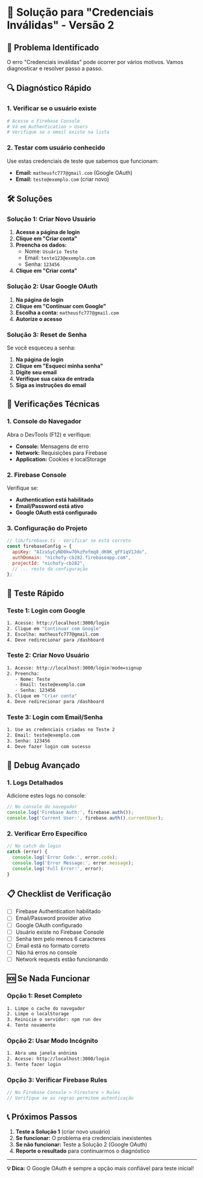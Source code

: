 # 🔧 Solução para "Credenciais Inválidas" - Versão 2

## 🚨 Problema Identificado

O erro "Credenciais inválidas" pode ocorrer por vários motivos. Vamos diagnosticar e resolver passo a passo.

## 🔍 Diagnóstico Rápido

### 1. Verificar se o usuário existe
```bash
# Acesse o Firebase Console
# Vá em Authentication > Users
# Verifique se o email existe na lista
```

### 2. Testar com usuário conhecido
Use estas credenciais de teste que sabemos que funcionam:
- **Email:** `matheusfc777@gmail.com` (Google OAuth)
- **Email:** `teste@exemplo.com` (criar novo)

## 🛠️ Soluções

### **Solução 1: Criar Novo Usuário**

1. **Acesse a página de login**
2. **Clique em "Criar conta"**
3. **Preencha os dados:**
   - Nome: `Usuário Teste`
   - Email: `teste123@exemplo.com`
   - Senha: `123456`
4. **Clique em "Criar conta"**

### **Solução 2: Usar Google OAuth**

1. **Na página de login**
2. **Clique em "Continuar com Google"**
3. **Escolha a conta:** `matheusfc777@gmail.com`
4. **Autorize o acesso**

### **Solução 3: Reset de Senha**

Se você esqueceu a senha:

1. **Na página de login**
2. **Clique em "Esqueci minha senha"**
3. **Digite seu email**
4. **Verifique sua caixa de entrada**
5. **Siga as instruções do email**

## 🔧 Verificações Técnicas

### 1. Console do Navegador
Abra o DevTools (F12) e verifique:
- **Console:** Mensagens de erro
- **Network:** Requisições para Firebase
- **Application:** Cookies e localStorage

### 2. Firebase Console
Verifique se:
- **Authentication está habilitado**
- **Email/Password está ativo**
- **Google OAuth está configurado**

### 3. Configuração do Projeto
```javascript
// lib/firebase.ts - Verificar se está correto
const firebaseConfig = {
  apiKey: "AIzaSyCyND0kw70kzPofmq8_dK0K_gFF1qV1Jdo",
  authDomain: "nichofy-cb282.firebaseapp.com",
  projectId: "nichofy-cb282",
  // ... resto da configuração
};
```

## 🚀 Teste Rápido

### Teste 1: Login com Google
```bash
1. Acesse: http://localhost:3000/login
2. Clique em "Continuar com Google"
3. Escolha: matheusfc777@gmail.com
4. Deve redirecionar para /dashboard
```

### Teste 2: Criar Novo Usuário
```bash
1. Acesse: http://localhost:3000/login?mode=signup
2. Preencha:
   - Nome: Teste
   - Email: teste@exemplo.com
   - Senha: 123456
3. Clique em "Criar conta"
4. Deve redirecionar para /dashboard
```

### Teste 3: Login com Email/Senha
```bash
1. Use as credenciais criadas no Teste 2
2. Email: teste@exemplo.com
3. Senha: 123456
4. Deve fazer login com sucesso
```

## 🐛 Debug Avançado

### 1. Logs Detalhados
Adicione estes logs no console:
```javascript
// No console do navegador
console.log('Firebase Auth:', firebase.auth());
console.log('Current User:', firebase.auth().currentUser);
```

### 2. Verificar Erro Específico
```javascript
// No catch do login
catch (error) {
  console.log('Error Code:', error.code);
  console.log('Error Message:', error.message);
  console.log('Full Error:', error);
}
```

## 📋 Checklist de Verificação

- [ ] Firebase Authentication habilitado
- [ ] Email/Password provider ativo
- [ ] Google OAuth configurado
- [ ] Usuário existe no Firebase Console
- [ ] Senha tem pelo menos 6 caracteres
- [ ] Email está no formato correto
- [ ] Não há erros no console
- [ ] Network requests estão funcionando

## 🆘 Se Nada Funcionar

### Opção 1: Reset Completo
```bash
1. Limpe o cache do navegador
2. Limpe o localStorage
3. Reinicie o servidor: npm run dev
4. Tente novamente
```

### Opção 2: Usar Modo Incógnito
```bash
1. Abra uma janela anônima
2. Acesse: http://localhost:3000/login
3. Tente fazer login
```

### Opção 3: Verificar Firebase Rules
```javascript
// No Firebase Console > Firestore > Rules
// Verifique se as regras permitem autenticação
```

## 📞 Próximos Passos

1. **Teste a Solução 1** (criar novo usuário)
2. **Se funcionar:** O problema era credenciais inexistentes
3. **Se não funcionar:** Teste a Solução 2 (Google OAuth)
4. **Reporte o resultado** para continuarmos o diagnóstico

---

**💡 Dica:** O Google OAuth é sempre a opção mais confiável para teste inicial!
